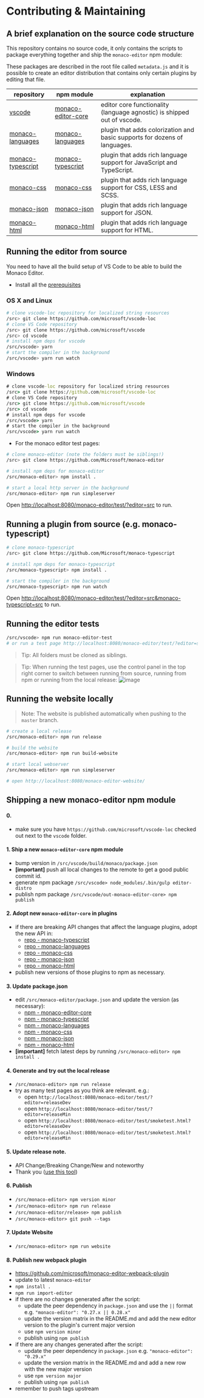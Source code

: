 # Contributing & Maintaining

## A brief explanation on the source code structure

This repository contains no source code, it only contains the scripts to package everything together and ship the `monaco-editor` npm module:

These packages are described in the root file called `metadata.js` and it is possible to create an editor distribution that contains only certain plugins by editing that file.

| repository                                                          | npm module                                                             | explanation                                                               |
| ------------------------------------------------------------------- | ---------------------------------------------------------------------- | ------------------------------------------------------------------------- |
| [vscode](https://github.com/Microsoft/vscode)                       | [monaco-editor-core](https://www.npmjs.com/package/monaco-editor-core) | editor core functionality (language agnostic) is shipped out of vscode.   |
| [monaco-languages](https://github.com/Microsoft/monaco-languages)   | [monaco-languages](https://www.npmjs.com/package/monaco-languages)     | plugin that adds colorization and basic supports for dozens of languages. |
| [monaco-typescript](https://github.com/Microsoft/monaco-typescript) | [monaco-typescript](https://www.npmjs.com/package/monaco-typescript)   | plugin that adds rich language support for JavaScript and TypeScript.     |
| [monaco-css](https://github.com/Microsoft/monaco-css)               | [monaco-css](https://www.npmjs.com/package/monaco-css)                 | plugin that adds rich language support for CSS, LESS and SCSS.            |
| [monaco-json](https://github.com/Microsoft/monaco-json)             | [monaco-json](https://www.npmjs.com/package/monaco-json)               | plugin that adds rich language support for JSON.                          |
| [monaco-html](https://github.com/Microsoft/monaco-html)             | [monaco-html](https://www.npmjs.com/package/monaco-html)               | plugin that adds rich language support for HTML.                          |

## Running the editor from source

You need to have all the build setup of VS Code to be able to build the Monaco Editor.

- Install all the [prerequisites](https://github.com/Microsoft/vscode/wiki/How-to-Contribute#prerequisites)

### OS X and Linux

```bash
# clone vscode-loc repository for localized string resources
/src> git clone https://github.com/microsoft/vscode-loc
# clone VS Code repository
/src> git clone https://github.com/microsoft/vscode
/src> cd vscode
# install npm deps for vscode
/src/vscode> yarn
# start the compiler in the background
/src/vscode> yarn run watch
```

### Windows

```cmd
# clone vscode-loc repository for localized string resources
/src> git clone https://github.com/microsoft/vscode-loc
# clone VS Code repository
/src> git clone https://github.com/microsoft/vscode
/src> cd vscode
# install npm deps for vscode
/src/vscode> yarn
# start the compiler in the background
/src/vscode> yarn run watch
```

- For the monaco editor test pages:

```bash
# clone monaco-editor (note the folders must be siblings!)
/src> git clone https://github.com/Microsoft/monaco-editor

# install npm deps for monaco-editor
/src/monaco-editor> npm install .

# start a local http server in the background
/src/monaco-editor> npm run simpleserver
```

Open [http://localhost:8080/monaco-editor/test/?editor=src](http://localhost:8080/monaco-editor/test/?editor=src) to run.

## Running a plugin from source (e.g. monaco-typescript)

```bash
# clone monaco-typescript
/src> git clone https://github.com/Microsoft/monaco-typescript

# install npm deps for monaco-typescript
/src/monaco-typescript> npm install .

# start the compiler in the background
/src/monaco-typescript> npm run watch
```

Open [http://localhost:8080/monaco-editor/test/?editor=src&monaco-typescript=src](http://localhost:8080/monaco-editor/test/?editor=src&monaco-typescript=src) to run.

## Running the editor tests

```bash
/src/vscode> npm run monaco-editor-test
# or run a test page http://localhost:8080/monaco-editor/test/?editor=src
```

> Tip: All folders must be cloned as siblings.

> Tip: When running the test pages, use the control panel in the top right corner to switch between running from source, running from npm or running from the local release:
> ![image](https://cloud.githubusercontent.com/assets/5047891/19599080/eb0d7622-979e-11e6-96ce-dde98cd95dc1.png)

## Running the website locally

> Note: The website is published automatically when pushing to the `master` branch.

```bash
# create a local release
/src/monaco-editor> npm run release

# build the website
/src/monaco-editor> npm run build-website

# start local webserver
/src/monaco-editor> npm run simpleserver

# open http://localhost:8080/monaco-editor-website/

```

## Shipping a new monaco-editor npm module

#### 0.

- make sure you have `https://github.com/microsoft/vscode-loc` checked out next to the `vscode` folder.

#### 1. Ship a new `monaco-editor-core` npm module

- bump version in `/src/vscode/build/monaco/package.json`
- **[important]** push all local changes to the remote to get a good public commit id.
- generate npm package `/src/vscode> node_modules/.bin/gulp editor-distro`
- publish npm package `/src/vscode/out-monaco-editor-core> npm publish`

#### 2. Adopt new `monaco-editor-core` in plugins

- if there are breaking API changes that affect the language plugins, adopt the new API in:
  - [repo - monaco-typescript](https://github.com/Microsoft/monaco-typescript)
  - [repo - monaco-languages](https://github.com/Microsoft/monaco-languages)
  - [repo - monaco-css](https://github.com/Microsoft/monaco-css)
  - [repo - monaco-json](https://github.com/Microsoft/monaco-json)
  - [repo - monaco-html](https://github.com/Microsoft/monaco-html)
- publish new versions of those plugins to npm as necessary.

#### 3. Update package.json

- edit `/src/monaco-editor/package.json` and update the version (as necessary):
  - [npm - monaco-editor-core](https://www.npmjs.com/package/monaco-editor-core)
  - [npm - monaco-typescript](https://www.npmjs.com/package/monaco-typescript)
  - [npm - monaco-languages](https://www.npmjs.com/package/monaco-languages)
  - [npm - monaco-css](https://www.npmjs.com/package/monaco-css)
  - [npm - monaco-json](https://www.npmjs.com/package/monaco-json)
  - [npm - monaco-html](https://www.npmjs.com/package/monaco-html)
- **[important]** fetch latest deps by running `/src/monaco-editor> npm install .`

#### 4. Generate and try out the local release

- `/src/monaco-editor> npm run release`
- try as many test pages as you think are relevant. e.g.:
  - open `http://localhost:8080/monaco-editor/test/?editor=releaseDev`
  - open `http://localhost:8080/monaco-editor/test/?editor=releaseMin`
  - open `http://localhost:8080/monaco-editor/test/smoketest.html?editor=releaseDev`
  - open `http://localhost:8080/monaco-editor/test/smoketest.html?editor=releaseMin`

#### 5. Update release note.

- API Change/Breaking Change/New and noteworthy
- Thank you ([use this tool](https://vscode-tools.azurewebsites.net/))

#### 6. Publish

- `/src/monaco-editor> npm version minor`
- `/src/monaco-editor> npm run release`
- `/src/monaco-editor/release> npm publish`
- `/src/monaco-editor> git push --tags`

#### 7. Update Website

- `/src/monaco-editor> npm run website`

#### 8. Publish new webpack plugin

- https://github.com/microsoft/monaco-editor-webpack-plugin
- update to latest `monaco-editor`
- `npm install .`
- `npm run import-editor`
- if there are no changes generated after the script:
  - update the peer dependency in `package.json` and use the `||` format e.g. `"monaco-editor": "0.27.x || 0.28.x"`
  - update the version matrix in the README.md and add the new editor version to the plugin's current major version
  - use `npm version minor`
  - publish using `npm publish`
- if there are any changes generated after the script:
  - update the peer dependency in `package.json` e.g. `"monaco-editor": "0.29.x"`
  - update the version matrix in the README.md and add a new row with the new major version
  - use `npm version major`
  - publish using `npm publish`
- remember to push tags upstream
